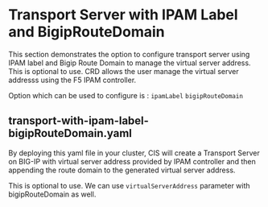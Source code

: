 # Transport Server with IPAM Label and BigipRouteDomain

This section demonstrates the option to configure transport server using IPAM label and Bigip Route Domain to manage the virtual server address. This is optional to use.
CRD allows the user manage the virtual server addresss using the F5 IPAM controller.


Option which can be used to configure is :
    `ipamLabel`
    `bigipRouteDomain`

## transport-with-ipam-label-bigipRouteDomain.yaml

By deploying this yaml file in your cluster, CIS will create a Transport Server on BIG-IP with virtual server address provided by IPAM controller and then appending the route domain to the generated virtual server address.

This is optional to use. We can use `virtualServerAddress` parameter with bigipRouteDomain as well.